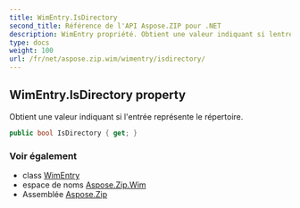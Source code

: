 ```yaml
---
title: WimEntry.IsDirectory
second_title: Référence de l'API Aspose.ZIP pour .NET
description: WimEntry propriété. Obtient une valeur indiquant si lentrée représente le répertoire.
type: docs
weight: 100
url: /fr/net/aspose.zip.wim/wimentry/isdirectory/
---
```

## WimEntry.IsDirectory property

Obtient une valeur indiquant si l'entrée représente le répertoire.

```csharp
public bool IsDirectory { get; }
```

### Voir également

* class [WimEntry](../)
* espace de noms [Aspose.Zip.Wim](../../wimentry/)
* Assemblée [Aspose.Zip](../../../)


